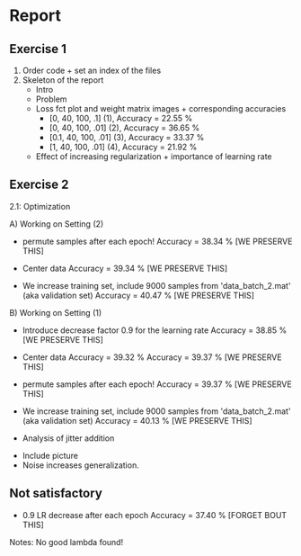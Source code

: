 # Report


## Exercise 1

 1. Order code + set an index of the files
 2. Skeleton of the report
    - Intro
    - Problem
    - Loss fct plot and weight matrix images + corresponding accuracies
        - [0, 40, 100, .1] (1), Accuracy = 22.55 %
        - [0, 40, 100, .01] (2), Accuracy = 36.65 %
        - [0.1, 40, 100, .01] (3), Accuracy = 33.37 %
        - [1, 40, 100, .01] (4), Accuracy = 21.92 %
    - Effect of increasing regularization + importance of learning rate

## Exercise 2

2.1: Optimization

A) Working on Setting (2)

+ permute samples after each epoch!
Accuracy = 38.34 %
[WE PRESERVE THIS]

+ Center data
Accuracy = 39.34 %
[WE PRESERVE THIS]

+ We increase training set, include 9000 samples from 'data_batch_2.mat' (aka validation set)
Accuracy = 40.47 %
[WE PRESERVE THIS]

B) Working on Setting (1)

+ Introduce decrease factor 0.9 for the learning rate
Accuracy = 38.85 %
[WE PRESERVE THIS]

+ Center data
Accuracy = 39.32 %   Accuracy = 39.37 %
[WE PRESERVE THIS]

+ permute samples after each epoch!
Accuracy = 39.37 %
[WE PRESERVE THIS]

+ We increase training set, include 9000 samples from 'data_batch_2.mat' (aka validation set)
Accuracy = 40.13 %
[WE PRESERVE THIS]

* Analysis of jitter addition
- Include picture
- Noise increases generalization.


Not satisfactory
----------------

- 0.9 LR decrease after each epoch
Accuracy = 37.40 %
[FORGET BOUT THIS]

Notes: No good lambda found!

